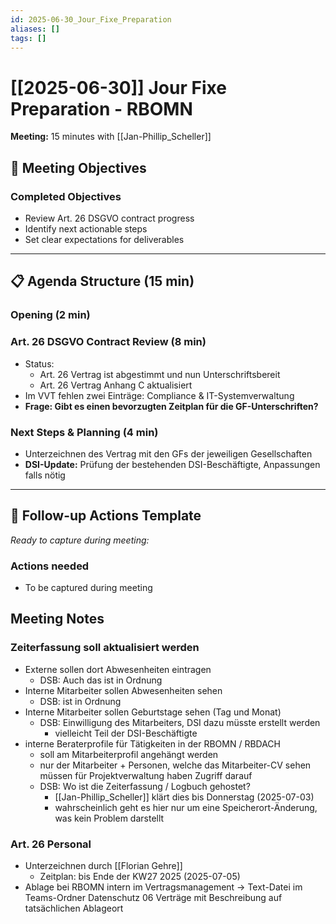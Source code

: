 ```yaml
---
id: 2025-06-30_Jour_Fixe_Preparation
aliases: []
tags: []
---
```


# [[2025-06-30]] Jour Fixe Preparation - RBOMN

**Meeting:** 15 minutes with [[Jan-Phillip_Scheller]]

## 🎯 Meeting Objectives

### Completed Objectives
- Review Art. 26 DSGVO contract progress
- Identify next actionable steps
- Set clear expectations for deliverables

---

## 📋 Agenda Structure (15 min)

### Opening (2 min)

### Art. 26 DSGVO Contract Review (8 min)

- Status:
  - Art. 26 Vertrag ist abgestimmt und nun Unterschriftsbereit
  - Art. 26 Vertrag Anhang C aktualisiert
- Im VVT fehlen zwei Einträge: Compliance & IT-Systemverwaltung
- **Frage: Gibt es einen bevorzugten Zeitplan für die GF-Unterschriften?**

### Next Steps & Planning (4 min)

- Unterzeichnen des Vertrag mit den GFs der jeweiligen Gesellschaften
- **DSI-Update:** Prüfung der bestehenden DSI-Beschäftigte, Anpassungen falls nötig

---

## 📝 Follow-up Actions Template

_Ready to capture during meeting:_

### Actions needed
- To be captured during meeting

## Meeting Notes

### Zeiterfassung soll aktualisiert werden

- Externe sollen dort Abwesenheiten eintragen
  - DSB: Auch das ist in Ordnung
- Interne Mitarbeiter sollen Abwesenheiten sehen
  - DSB: ist in Ordnung
- Interne Mitarbeiter sollen Geburtstage sehen (Tag und Monat)
  - DSB: Einwilligung des Mitarbeiters, DSI dazu müsste erstellt werden
    - vielleicht Teil der DSI-Beschäftigte
- interne Beraterprofile für Tätigkeiten in der RBOMN / RBDACH
  - soll am Mitarbeiterprofil angehängt werden
  - nur der Mitarbeiter + Personen, welche das Mitarbeiter-CV sehen müssen für Projektverwaltung haben Zugriff darauf
  - DSB: Wo ist die Zeiterfassung / Logbuch gehostet?
    - [[Jan-Phillip_Scheller]] klärt dies bis Donnerstag (2025-07-03)
    - wahrscheinlich geht es hier nur um eine Speicherort-Änderung, was kein Problem darstellt

### Art. 26 Personal

- Unterzeichnen durch [[Florian Gehre]]
  - Zeitplan: bis Ende der KW27 2025 (2025-07-05)
- Ablage bei RBOMN intern im Vertragsmanagement -> Text-Datei im Teams-Ordner Datenschutz 06 Verträge mit Beschreibung auf tatsächlichen Ablageort
